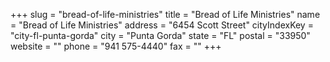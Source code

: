 +++
slug = "bread-of-life-ministries"
title = "Bread of Life Ministries"
name = "Bread of Life Ministries"
address = "6454 Scott Street"
cityIndexKey = "city-fl-punta-gorda"
city = "Punta Gorda"
state = "FL"
postal = "33950"
website = ""
phone = "941 575-4440"
fax = ""
+++

